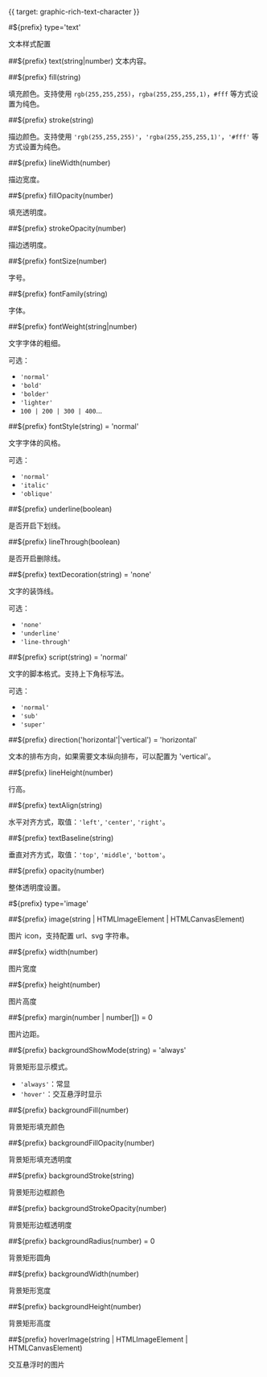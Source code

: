 {{ target: graphic-rich-text-character }}

<!-- Canopus 图形属性，IRichTextCharacter -->

#${prefix} type='text'

文本样式配置

##${prefix} text(string|number)
文本内容。

##${prefix} fill(string)

填充颜色。支持使用 `rgb(255,255,255)`，`rgba(255,255,255,1)`，`#fff` 等方式设置为纯色。

##${prefix} stroke(string)

描边颜色。支持使用 `'rgb(255,255,255)'`，`'rgba(255,255,255,1)'`，`'#fff'` 等方式设置为纯色。

##${prefix} lineWidth(number)

描边宽度。

##${prefix} fillOpacity(number)

填充透明度。

##${prefix} strokeOpacity(number)

描边透明度。

##${prefix} fontSize(number)

字号。

##${prefix} fontFamily(string)

字体。

##${prefix} fontWeight(string|number)

文字字体的粗细。

可选：

- `'normal'`
- `'bold'`
- `'bolder'`
- `'lighter'`
- `100 | 200 | 300 | 400`...

##${prefix} fontStyle(string) = 'normal'

文字字体的风格。

可选：

- `'normal'`
- `'italic'`
- `'oblique'`

##${prefix} underline(boolean)

是否开启下划线。

##${prefix} lineThrough(boolean)

是否开启删除线。

##${prefix} textDecoration(string) = 'none'

文字的装饰线。

可选：

- `'none'`
- `'underline'`
- `'line-through'`

##${prefix} script(string) = 'normal'

文字的脚本格式。支持上下角标写法。

可选：

- `'normal'`
- `'sub'`
- `'super'`

##${prefix} direction('horizontal'|'vertical') = 'horizontal'

文本的排布方向，如果需要文本纵向排布，可以配置为 'vertical'。

##${prefix} lineHeight(number)

行高。

##${prefix} textAlign(string)

水平对齐方式，取值：`'left'`, `'center'`, `'right'`。

##${prefix} textBaseline(string)

垂直对齐方式，取值：`'top'`, `'middle'`, `'bottom'`。

##${prefix} opacity(number)

整体透明度设置。

<!-- 图片配置 -->

#${prefix} type='image'

##${prefix} image(string | HTMLImageElement | HTMLCanvasElement)

图片 icon，支持配置 url、svg 字符串。

##${prefix} width(number)

图片宽度

##${prefix} height(number)

图片高度

##${prefix} margin(number | number[]) = 0

图片边距。

##${prefix} backgroundShowMode(string) = 'always'

背景矩形显示模式。

- `'always'`：常显
- `'hover'`：交互悬浮时显示

##${prefix} backgroundFill(number)

背景矩形填充颜色

##${prefix} backgroundFillOpacity(number)

背景矩形填充透明度

##${prefix} backgroundStroke(string)

背景矩形边框颜色

##${prefix} backgroundStrokeOpacity(number)

背景矩形边框透明度

##${prefix} backgroundRadius(number) = 0

背景矩形圆角

##${prefix} backgroundWidth(number)

背景矩形宽度

##${prefix} backgroundHeight(number)

背景矩形高度

##${prefix} hoverImage(string | HTMLImageElement | HTMLCanvasElement)

交互悬浮时的图片
